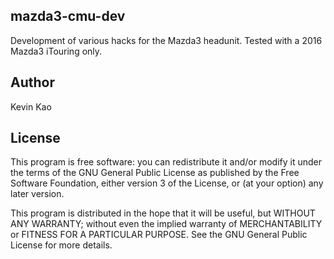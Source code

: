 ## mazda3-cmu-dev
Development of various hacks for the Mazda3 headunit. Tested with a 2016 Mazda3 iTouring only.

## Author
Kevin Kao

## License
This program is free software: you can redistribute it and/or modify it under the terms of the GNU General Public License as published by the Free Software Foundation, either version 3 of the License, or (at your option) any later version.

This program is distributed in the hope that it will be useful, but WITHOUT ANY WARRANTY; without even the implied warranty of MERCHANTABILITY or FITNESS FOR A PARTICULAR PURPOSE. See the GNU General Public License for more details.
